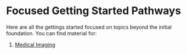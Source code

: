 # Focused Getting Started Pathways

Here are all the gettings started focused on topics beyond the initial foundation.
You can find material for:

1. [Medical Imaging](medical_imaging/index.md)
